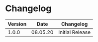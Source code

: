 # Changelog

| Version | Date     | Changelog       |
| ------- | -------- | --------------- |
| 1.0.0   | 08.05.20 | Initial Release |
